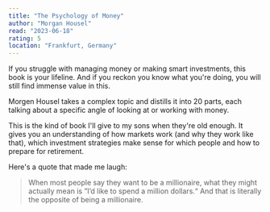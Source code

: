 ```yaml
---
title: "The Psychology of Money"
author: "Morgan Housel"
read: "2023-06-18"
rating: 5
location: "Frankfurt, Germany"
---
```


If you struggle with managing money or making smart investments, this book is your lifeline. 
And if you reckon you know what you're doing, you will still find immense value in this.

Morgen Housel takes a complex topic and distills it into 20 parts, each talking about a specific angle of looking at or working with money.

<!-- more -->

This is the kind of book I'll give to my sons when they're old enough. 
It gives you an understanding of how markets work (and why they work like that), which investment strategies make sense for which people and how to prepare for retirement.

Here's a quote that made me laugh:

> When most people say they want to be a millionaire, what they might actually mean is ”I’d like to spend a million dollars.“ And that is literally the opposite of being a millionaire.
